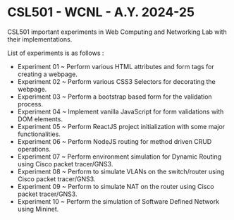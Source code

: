 # CSL501 - WCNL - A.Y. 2024-25
CSL501 important experiments in Web Computing and Networking Lab with their implementations. 

List of experiments is as follows :
- Experiment 01 ~ Perform various HTML attributes and form tags for creating a webpage.
- Experiment 02 ~ Perform various CSS3 Selectors for decorating the webpage.
- Experiment 03 ~ Perform a bootstrap based form for the validation process.
- Experiment 04 ~ Implement vanilla JavaScript for form validations with DOM elements.
- Experiment 05 ~ Perform ReactJS project initialization with some major functionalities.
- Experiment 06 ~ Perform NodeJS routing for method driven CRUD operations.
- Experiment 07 ~ Perform environment simulation for Dynamic Routing using Cisco packet tracer/GNS3.
- Experiment 08 ~ Perform to simulate VLANs on the switch/router using Cisco packet tracer/GNS3.
- Experiment 09 ~ Perform to simulate NAT on the router using Cisco packet tracer/GNS3.
- Experiment 10 ~ Perform the simulation of Software Defined Network using Mininet.
